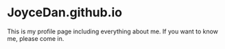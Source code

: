 # JoyceDan.github.io
This is my profile page including everything about me. 
If you want to know me, please come in.
